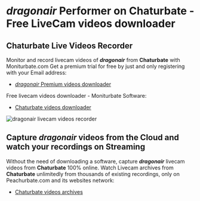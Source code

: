 # _dragonair_ Performer on Chaturbate - Free LiveCam videos downloader

## Chaturbate Live Videos Recorder

Monitor and record livecam videos of **_dragonair_** from **Chaturbate** with Moniturbate.com
Get a premium trial for free by just and only registering with your Email address:
* [_dragonair_ Premium videos downloader](https://moniturbate.com/request-demo-licence-key.html)

Free livecam videos downloader - Moniturbate Software:
* [Chaturbate videos downloader](https://moniturbate.com/moniturbate-download-software.html)

![_dragonair_ livecam videos recorder](https://peachurnet.com/templates/moniturbate-software.png)


## Capture _dragonair_ videos from the Cloud and watch your recordings on Streaming

Without the need of downloading a software, capture **_dragonair_** livecam videos from **Chaturbate** 100% online.
Watch Livecam archives from **Chaturbate** unlimitedly from thousands of existing recordings, only on Peachurbate.com and its websites network:
* [Chaturbate videos archives](https://peachurnet.com/)